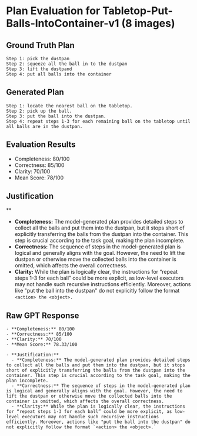# Plan Evaluation for Tabletop-Put-Balls-IntoContainer-v1 (8 images)

## Ground Truth Plan
```
Step 1: pick the dustpan
Step 2: squeeze all the ball in to the dustpan
Step 3: lift the dustpand
Step 4: put all balls into the container
```

## Generated Plan
```
Step 1: locate the nearest ball on the tabletop.
Step 2: pick up the ball.
Step 3: put the ball into the dustpan.
Step 4: repeat steps 1-3 for each remaining ball on the tabletop until all balls are in the dustpan.
```

## Evaluation Results
- Completeness: 80/100
- Correctness: 85/100
- Clarity: 70/100
- Mean Score: 78/100

## Justification
**  
  - **Completeness:** The model-generated plan provides detailed steps to collect all the balls and put them into the dustpan, but it stops short of explicitly transferring the balls from the dustpan into the container. This step is crucial according to the task goal, making the plan incomplete.  
  - **Correctness:** The sequence of steps in the model-generated plan is logical and generally aligns with the goal. However, the need to lift the dustpan or otherwise move the collected balls into the container is omitted, which affects the overall correctness.  
  - **Clarity:** While the plan is logically clear, the instructions for “repeat steps 1-3 for each ball” could be more explicit, as low-level executors may not handle such recursive instructions efficiently. Moreover, actions like "put the ball into the dustpan" do not explicitly follow the format `<action> the <object>.`

## Raw GPT Response
```
- **Completeness:** 80/100  
- **Correctness:** 85/100  
- **Clarity:** 70/100  
- **Mean Score:** 78.33/100  

- **Justification:**  
  - **Completeness:** The model-generated plan provides detailed steps to collect all the balls and put them into the dustpan, but it stops short of explicitly transferring the balls from the dustpan into the container. This step is crucial according to the task goal, making the plan incomplete.  
  - **Correctness:** The sequence of steps in the model-generated plan is logical and generally aligns with the goal. However, the need to lift the dustpan or otherwise move the collected balls into the container is omitted, which affects the overall correctness.  
  - **Clarity:** While the plan is logically clear, the instructions for “repeat steps 1-3 for each ball” could be more explicit, as low-level executors may not handle such recursive instructions efficiently. Moreover, actions like "put the ball into the dustpan" do not explicitly follow the format `<action> the <object>.`  

```
